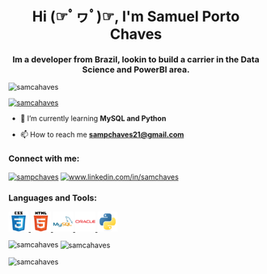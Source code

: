 <h1 align="center">Hi (☞ﾟヮﾟ)☞, I'm Samuel Porto Chaves</h1>
<h3 align="center">Im a developer from Brazil, lookin to build a carrier in the Data Science and PowerBI area.</h3>

<p align="left"> <img src="https://komarev.com/ghpvc/?username=samcahaves&label=Profile%20views&color=0e75b6&style=flat" alt="samcahaves" /> </p>

<p align="left"> <a href="https://github.com/ryo-ma/github-profile-trophy"><img src="https://github-profile-trophy.vercel.app/?username=samcahaves" alt="samcahaves" /></a> </p>

- 🌱 I’m currently learning **MySQL and Python**

- 📫 How to reach me **sampchaves21@gmail.com**

<h3 align="left">Connect with me:</h3>
<p align="left">
<a href="https://twitter.com/sampchaves" target="blank"><img align="center" src="https://raw.githubusercontent.com/rahuldkjain/github-profile-readme-generator/master/src/images/icons/Social/twitter.svg" alt="sampchaves" height="30" width="40" /></a>
<a href="https://linkedin.com/in/www.linkedin.com/in/samchaves" target="blank"><img align="center" src="https://raw.githubusercontent.com/rahuldkjain/github-profile-readme-generator/master/src/images/icons/Social/linked-in-alt.svg" alt="www.linkedin.com/in/samchaves" height="30" width="40" /></a>
</p>

<h3 align="left">Languages and Tools:</h3>
<p align="left"> <a href="https://www.w3schools.com/css/" target="_blank"> <img src="https://raw.githubusercontent.com/devicons/devicon/master/icons/css3/css3-original-wordmark.svg" alt="css3" width="40" height="40"/> </a> <a href="https://www.w3.org/html/" target="_blank"> <img src="https://raw.githubusercontent.com/devicons/devicon/master/icons/html5/html5-original-wordmark.svg" alt="html5" width="40" height="40"/> </a> <a href="https://www.mysql.com/" target="_blank"> <img src="https://raw.githubusercontent.com/devicons/devicon/master/icons/mysql/mysql-original-wordmark.svg" alt="mysql" width="40" height="40"/> </a> <a href="https://www.oracle.com/" target="_blank"> <img src="https://raw.githubusercontent.com/devicons/devicon/master/icons/oracle/oracle-original.svg" alt="oracle" width="40" height="40"/> </a> <a href="https://www.python.org" target="_blank"> <img src="https://raw.githubusercontent.com/devicons/devicon/master/icons/python/python-original.svg" alt="python" width="40" height="40"/> </a> </p>

<p><img align="left" src="https://github-readme-stats.vercel.app/api/top-langs?username=samcahaves&show_icons=true&locale=en&layout=compact" alt="samcahaves" /></p>

<p>&nbsp;<img align="center" src="https://github-readme-stats.vercel.app/api?username=samcahaves&show_icons=true&locale=en" alt="samcahaves" /></p>

<p><img align="center" src="https://github-readme-streak-stats.herokuapp.com/?user=samcahaves&" alt="samcahaves" /></p>
